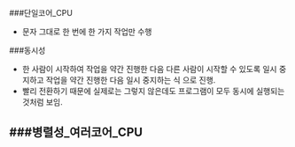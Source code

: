 
###단일코어_CPU
- 문자 그대로 한 번에 한 가지 작업만 수행

###동시성
- 한 사람이 시작하여 작업을 약간 진행한 다음 다른 사람이 시작할 수 있도록 
  일시 중지하고 작업을 약간 진행한 다음 일시 중지하는 식 으로 진행.
- 빨리 전환하기 때문에 실제로는 그렇지 않은데도 프로그램이 모두 동시에 실행되는 것처럼 보임.

###병렬성_여러코어_CPU
- 

